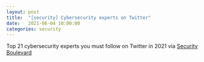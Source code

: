 ```yaml
---
layout: post
title:  "[security] Cybersecurity experts on Twitter" 
date:   2021-06-04 10:00:00
categories: security
---
```


Top 21 cybersecurity experts you must follow on Twitter in 2021 via [Security Boulevard](https://securityboulevard.com/2021/04/top-21-cybersecurity-experts-you-must-follow-on-twitter-in-2021/)

